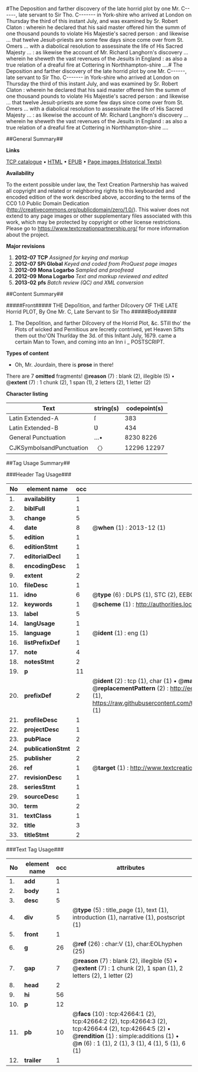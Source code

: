 #The Deposition and farther discovery of the late horrid plot by one Mr. C------, late servant to Sir Tho. C------- in York-shire who arrived at London on Thursday the third of this instant July, and was examined by Sr. Robert Claton : wherein he declared that his said master offered him the summ of one thousand pounds to violate His Majestie's sacred person : and likewise ... that twelve Jesuit-priests are some few days since come over from St. Omers ... with a diabolical resolution to assessinate the life of His Sacred Majesty ... : as likewise the account of Mr. Richard Langhorn's discovery ... wherein he sheweth the vast revenues of the Jesuits in England : as also a true relation of a dreaful fire at Cottering in Northhampton-shire ....#
The Deposition and farther discovery of the late horrid plot by one Mr. C------, late servant to Sir Tho. C------- in York-shire who arrived at London on Thursday the third of this instant July, and was examined by Sr. Robert Claton : wherein he declared that his said master offered him the summ of one thousand pounds to violate His Majestie's sacred person : and likewise ... that twelve Jesuit-priests are some few days since come over from St. Omers ... with a diabolical resolution to assessinate the life of His Sacred Majesty ... : as likewise the account of Mr. Richard Langhorn's discovery ... wherein he sheweth the vast revenues of the Jesuits in England : as also a true relation of a dreaful fire at Cottering in Northhampton-shire ....

##General Summary##

**Links**

[TCP catalogue](http://www.ota.ox.ac.uk/tcp/)  • 
[HTML](http://tei.it.ox.ac.uk/tcp/Texts-HTML/free/A31/A31116.html)  • 
[EPUB](http://tei.it.ox.ac.uk/tcp/Texts-EPUB/free/A31/A31116.epub) • 
[Page images (Historical Texts)](https://historicaltexts.jisc.ac.uk/eebo-09304256e)

**Availability**

To the extent possible under law, the Text Creation Partnership has waived all copyright and related or neighboring rights to this keyboarded and encoded edition of the work described above, according to the terms of the CC0 1.0 Public Domain Dedication (http://creativecommons.org/publicdomain/zero/1.0/). This waiver does not extend to any page images or other supplementary files associated with this work, which may be protected by copyright or other license restrictions. Please go to https://www.textcreationpartnership.org/ for more information about the project.

**Major revisions**

1. __2012-07__ __TCP__ *Assigned for keying and markup*
1. __2012-07__ __SPi Global__ *Keyed and coded from ProQuest page images*
1. __2012-09__ __Mona Logarbo__ *Sampled and proofread*
1. __2012-09__ __Mona Logarbo__ *Text and markup reviewed and edited*
1. __2013-02__ __pfs__ *Batch review (QC) and XML conversion*

##Content Summary##

#####Front#####
THE Depoſition, and farther Diſcovery OF THE LATE Horrid PLOT, By One Mr. C, Late Servant to Sir Tho
#####Body#####

1. The Depoſition, and farther Diſcovery of the Horrid Plot, &c.
STill tho' the Plots of wicked and Pernitious are ſecretly contrived, yet Heaven Sifts them out tho'ON Thurſday the 3d. of this Inſtant July, 1679. came a certain Man to Town, and coming into an Inn i
    _ POSTSCRIPT.

**Types of content**

  * Oh, Mr. Jourdain, there is **prose** in there!

There are 7 **omitted** fragments! 
 @__reason__ (7) : blank (2), illegible (5)  •  @__extent__ (7) : 1 chunk (2), 1 span (1), 2 letters (2), 1 letter (2)

**Character listing**


|Text|string(s)|codepoint(s)|
|---|---|---|
|Latin Extended-A|ſ|383|
|Latin Extended-B|Ʋ|434|
|General Punctuation|…•|8230 8226|
|CJKSymbolsandPunctuation|〈〉|12296 12297|

##Tag Usage Summary##

###Header Tag Usage###

|No|element name|occ|attributes|
|---|---|---|---|
|1.|__availability__|1||
|2.|__biblFull__|1||
|3.|__change__|5||
|4.|__date__|8| @__when__ (1) : 2013-12 (1)|
|5.|__edition__|1||
|6.|__editionStmt__|1||
|7.|__editorialDecl__|1||
|8.|__encodingDesc__|1||
|9.|__extent__|2||
|10.|__fileDesc__|1||
|11.|__idno__|6| @__type__ (6) : DLPS (1), STC (2), EEBO-CITATION (1), OCLC (1), VID (1)|
|12.|__keywords__|1| @__scheme__ (1) : http://authorities.loc.gov/ (1)|
|13.|__label__|5||
|14.|__langUsage__|1||
|15.|__language__|1| @__ident__ (1) : eng (1)|
|16.|__listPrefixDef__|1||
|17.|__note__|4||
|18.|__notesStmt__|2||
|19.|__p__|11||
|20.|__prefixDef__|2| @__ident__ (2) : tcp (1), char (1)  •  @__matchPattern__ (2) : ([0-9\-]+):([0-9IVX]+) (1), (.+) (1)  •  @__replacementPattern__ (2) : http://eebo.chadwyck.com/downloadtiff?vid=$1&page=$2 (1), https://raw.githubusercontent.com/textcreationpartnership/Texts/master/tcpchars.xml#$1 (1)|
|21.|__profileDesc__|1||
|22.|__projectDesc__|1||
|23.|__pubPlace__|2||
|24.|__publicationStmt__|2||
|25.|__publisher__|2||
|26.|__ref__|1| @__target__ (1) : http://www.textcreationpartnership.org/docs/. (1)|
|27.|__revisionDesc__|1||
|28.|__seriesStmt__|1||
|29.|__sourceDesc__|1||
|30.|__term__|2||
|31.|__textClass__|1||
|32.|__title__|3||
|33.|__titleStmt__|2||


###Text Tag Usage###

|No|element name|occ|attributes|
|---|---|---|---|
|1.|__add__|1||
|2.|__body__|1||
|3.|__desc__|5||
|4.|__div__|5| @__type__ (5) : title_page (1), text (1), introduction (1), narrative (1), postscript (1)|
|5.|__front__|1||
|6.|__g__|26| @__ref__ (26) : char:V (1), char:EOLhyphen (25)|
|7.|__gap__|7| @__reason__ (7) : blank (2), illegible (5)  •  @__extent__ (7) : 1 chunk (2), 1 span (1), 2 letters (2), 1 letter (2)|
|8.|__head__|2||
|9.|__hi__|56||
|10.|__p__|12||
|11.|__pb__|10| @__facs__ (10) : tcp:42664:1 (2), tcp:42664:2 (2), tcp:42664:3 (2), tcp:42664:4 (2), tcp:42664:5 (2)  •  @__rendition__ (1) : simple:additions (1)  •  @__n__ (6) : 1 (1), 2 (1), 3 (1), 4 (1), 5 (1), 6 (1)|
|12.|__trailer__|1||
